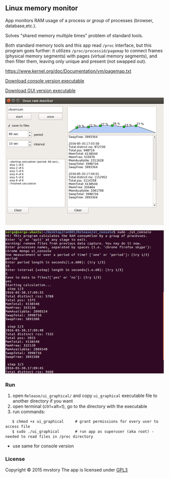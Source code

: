 ## Linux memory monitor

App monitors RAM usage of a process or *group* of processes (browser, database,etc.).

Solves "shared memory multiple times" problem of standard tools.

Both standard memory tools and this app read `/proc` interface, but this program goes further: it utilizes
`/proc/processid/pagemap` to connect frames (physical memory segments)  with pages (virtual memory segments),
and then filter them, leaving only unique and present (not swapped out).

https://www.kernel.org/doc/Documentation/vm/pagemap.txt


[Download console version executable](https://github.com/mvstory/linux-memory-monitor/releases/download/v0.1/ui_console)

[Download GUI version executable](https://github.com/mvstory/linux-memory-monitor/releases/download/v0.1/ui_graphical)


![Alt text](/gui.png?raw=true "gui")

![Alt text](/console.png?raw=true "console")


### Run

1. open `Release/ui_graphical/` and copy `ui_graphical` executable file to another directory if you want
2. open terminal (ctrl+alt+t), go to the directory with the executable
3. run commands:
```shell
   $ chmod +x ui_graphical     # grant permissions for every user to access file
   $ sudo ./ui_graphical       # run app as superuser (aka root) - needed to read files in /proc directory
```
*  use same for console version


### License

Copyright © 2015 mvstory  The app  is licensed under [GPL3](http://www.gnu.org/licenses/gpl-3.0.html)

